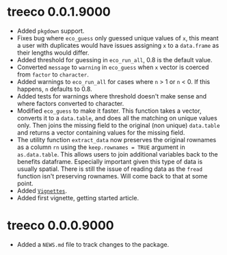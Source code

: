 # treeco 0.0.1.9000

* Added `pkgdown` support.
* Fixes bug where `eco_guess` only guessed unique values of `x`, this meant a 
user with duplicates would have issues assigning `x` to a `data.frame` as their lengths would differ.
* Added threshold for guessing in `eco_run_all`, 0.8 is the default value.
* Converted `message` to `warning` in `eco_guess` when `x` vector is coerced from `factor` to `character`.
* Added warnings to `eco_run_all` for cases where `n` > 1 or `n` < 0. If this happens, `n` defaults to 0.8.
* Added tests for warnings where threshold doesn't make sense and where factors converted to character.
* Modified `eco_guess` to make it faster. This function takes a vector, converts it to a `data.table`, and does all the matching on unique values only. Then joins the missing field to the original (non unique) `data.table` and returns a vector containing values for the missing field.
* The utility function `extract_data` now preserves the original rownames as a column `rn` using the `keep.rownames = TRUE` argument in `as.data.table`. This allows users to join additional variables back to the benefits dataframe. Especially important given this type of data is usually spatial. There is still the issue of reading data as the `fread` function isn't preserving rownames. Will come back to that at some point. 
* Added [`Vignettes`](http://r-pkgs.had.co.nz/vignettes.html).
* Added first vignette, getting started article.

# treeco 0.0.0.9000

* Added a `NEWS.md` file to track changes to the package.
